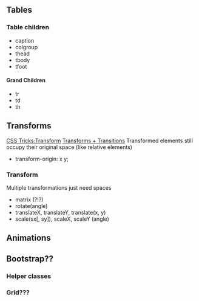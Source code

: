 ## Tables
### Table children
* caption
* colgroup
* thead
* tbody
* tfoot

#### Grand Children
* tr
* td
* th

## Transforms
[CSS Tricks:Transform](http://css-tricks.com/almanac/properties/t/transform/)
[Transforms + Transitions](http://css3.bradshawenterprises.com/transforms/)
Transformed elements still occupy their original space (like relative elements)

* transform-origin: x y;

### Transform
Multiple transformations just need spaces

* matrix (?!?)
* rotate(angle)
* translateX, translateY, translate(x, y)
* scale(sx[, sy]), scaleX, scaleY  (angle)


## Animations



## Bootstrap??
### Helper classes
### Grid???